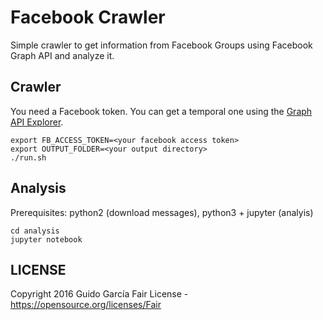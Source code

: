 Facebook Crawler
==

Simple crawler to get information from Facebook Groups using Facebook Graph API and analyze it.

Crawler
--

You need a Facebook token. You can get a temporal one using the [Graph API Explorer](https://developers.facebook.com/tools/explorer/).

```shell
export FB_ACCESS_TOKEN=<your facebook access token>
export OUTPUT_FOLDER=<your output directory>
./run.sh
```

Analysis
--

Prerequisites: python2 (download messages), python3 + jupyter (analyis)

```shell
cd analysis
jupyter notebook
```

LICENSE
--

Copyright 2016 Guido García
Fair License - https://opensource.org/licenses/Fair
